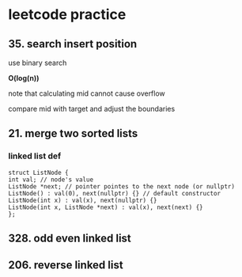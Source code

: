 # leetcode practice

## 35. search insert position

use binary search

**O(log(n))**

note that calculating mid cannot cause overflow

compare mid with target and adjust the boundaries

## 21. merge two sorted lists

### linked list def

    struct ListNode {
    int val; // node's value
    ListNode *next; // pointer pointes to the next node (or nullptr)
    ListNode() : val(0), next(nullptr) {} // default constructor
    ListNode(int x) : val(x), next(nullptr) {}
    ListNode(int x, ListNode *next) : val(x), next(next) {}
    };


## 328. odd even linked list


## 206. reverse linked list